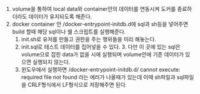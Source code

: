1. volume을 통하여 local data와 container안의 데이터를 연동시켜 도커를 종료하더라도 데이터가 유지되도록 해준다.
2. docker container 안 /docker-entrypoint-initdb.d에 sql과 sh등을 넣어주면 build 할때 해당 sql이나 쉘 스크립트를 실행해준다.
   1. init.sh로 유저를 만들고 권한을 주는 행위들을 미리 해놓는다.
   2. init.sql로 테스트 데이터를 집어넣을 수 있다.
      3. 다만 이 곳에 있는 sql은 volume으로 잡힌 data가 없을 시에 실행되며 volume안에 기존 데이터가 있으면 실행되지 않는다.
   3. 윈도우에서 실행하면 /docker-entrypoint-initdb.d/ cannot execute: required file not found 라는 에러가 나올때가 있는데 이때 sh파일과 sql파일을 CRLF형식에서 LF형식으로 저장해주면 된다.
